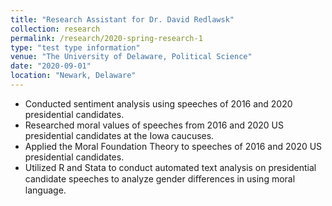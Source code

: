 ```yaml
---
title: "Research Assistant for Dr. David Redlawsk"
collection: research
permalink: /research/2020-spring-research-1
type: "test type information"
venue: "The University of Delaware, Political Science"
date: "2020-09-01"
location: "Newark, Delaware"
---
```


- Conducted sentiment analysis using speeches of 2016 and 2020 presidential candidates.
- Researched moral values of speeches from 2016 and 2020 US presidential candidates at the Iowa caucuses.
- Applied the Moral Foundation Theory to speeches of 2016 and 2020 US presidential candidates.
- Utilized R and Stata to conduct automated text analysis on presidential candidate speeches to analyze gender diﬀerences in using moral language.

